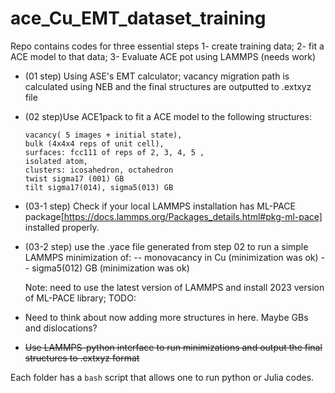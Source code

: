 # ace_Cu_EMT_dataset_training

Repo contains codes for three essential steps
1- create training data; 
2- fit a ACE model to that data; 
3- Evaluate  ACE pot using LAMMPS (needs work)

- (01 step) Using ASE's EMT calculator; vacancy migration path is calculated using NEB and the final structures are outputted to .extxyz file
- (02 step)Use ACE1pack to fit a ACE model to the following structures:
  ```
  vacancy( 5 images + initial state), 
  bulk (4x4x4 reps of unit cell), 
  surfaces: fcc111 of reps of 2, 3, 4, 5 ,  
  isolated atom,
  clusters: icosahedron, octahedron
  twist sigma17 (001) GB
  tilt sigma17(014), sigma5(013) GB
  
  ```

 
 
- (03-1 step) Check if your local LAMMPS installation has ML-PACE package[https://docs.lammps.org/Packages_details.html#pkg-ml-pace] installed properly.
- (03-2 step) use the .yace file generated from step 02 to run a simple LAMMPS minimization of:
  -- monovacancy in Cu (minimization was ok) 
  -- sigma5(012) GB (minimization was ok)
  
  Note: need to use the latest version of LAMMPS and install 2023 version of ML-PACE library;
  TODO: 
- Need to think about now adding more structures in here. Maybe GBs and dislocations?
- ~~Use LAMMPS-python interface to run minimizations and output the final structures to .extxyz format~~

Each folder has a `bash` script that allows one to run python or Julia codes. 
